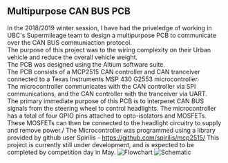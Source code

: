 ## Multipurpose CAN BUS PCB
In the 2018/2019 winter session, I have had the priveledge of working in UBC's Supermileage team to design a multipurpose PCB to
communicate over the CAN BUS communiaction protocol.\
The purpose of this project was to the wiring complexity on their Urban vehicle and reduce the overall vehicle weight.\
The PCB was designed using the Altium software suite.\
The PCB consists of a MCP2515 CAN controller and CAN tranceiver connected to a Texas Instruments MSP 430 G2553 microcontroller.\
The microcontroller communicates with the CAN controller via SPI communications, and the CAN controller with the tranceiver via UART.\
The primary immediate purpose of this PCB is to interperet CAN BUS signals from the steering wheel to control headlights.
The microcontroller has a total of four GPIO pins attached to opto-isolators and MOSFETs. 
These MOSFETs can then be connected to the headlight circuitry to supply and remove power./
The Microcontroller was programmed using a library provided by github user Spirilis - https://github.com/spirilis/mcp2515/
This project is currently still under development, and is expected to be completed by competition day in May.
![Flowchart](https://github.com/Minnietj/minnietj.github.io/blob/master/Supermileage%20CAN%20BUS%20PCB/Supermileage%20Flowchart.PNG)
![Schematic](https://github.com/Minnietj/minnietj.github.io/blob/master/Supermileage%20CAN%20BUS%20PCB/Schematic.PNG)
